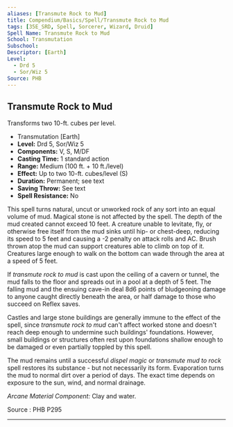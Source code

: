 ```yaml
---
aliases: [Transmute Rock to Mud]
title: Compendium/Basics/Spell/Transmute Rock to Mud
tags: [35E_SRD, Spell, Sorcerer, Wizard, Druid]
Spell Name: Transmute Rock to Mud
School: Transmutation
Subschool: 
Descriptor: [Earth]
Level:
  - Drd 5
  - Sor/Wiz 5
Source: PHB
---
```



## Transmute Rock to Mud

Transforms two 10-ft. cubes per level.

*   Transmutation [Earth]
*   **Level:** Drd 5, Sor/Wiz 5
*   **Components:** V, S, M/DF
*   **Casting Time:** 1 standard action
*   **Range:** Medium (100 ft. + 10 ft./level)
*   **Effect:** Up to two 10-ft. cubes/level (S)
*   **Duration:** Permanent; see text
*   **Saving Throw:** See text
*   **Spell Resistance:** No

<p>This spell turns natural, uncut or unworked rock of any sort into an equal volume of mud. Magical stone is not affected by the spell. The depth of the mud created cannot exceed 10 feet. A creature unable to levitate, fly, or otherwise free itself from the mud sinks until hip- or chest-deep, reducing its speed to 5 feet and causing a -2 penalty on attack rolls and AC. Brush thrown atop the mud can support creatures able to climb on top of it. Creatures large enough to walk on the bottom can wade through the area at a speed of 5 feet.</p><p>If <i>transmute rock to mud</i> is cast upon the ceiling of a cavern or tunnel, the mud falls to the floor and spreads out in a pool at a depth of 5 feet. The falling mud and the ensuing cave-in deal 8d6 points of bludgeoning damage to anyone caught directly beneath the area, or half damage to those who succeed on Reflex saves.</p><p>Castles and large stone buildings are generally immune to the effect of the spell, since <i>transmute rock to mud</i> can't affect worked stone and doesn't reach deep enough to undermine such buildings' foundations. However, small buildings or structures often rest upon foundations shallow enough to be damaged or even partially toppled by this spell.</p><p>The mud remains until a successful <i>dispel magic</i> or <i>transmute mud to rock</i> spell restores its substance - but not necessarily its form. Evaporation turns the mud to normal dirt over a period of days. The exact time depends on exposure to the sun, wind, and normal drainage.</p><p><i>Arcane Material Component:</i> Clay and water.</p>

Source : PHB P295

---
